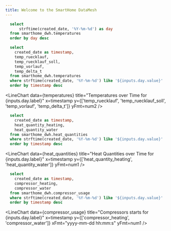 ```yaml
---
title: Welcome to the SmartHome DataMesh
---
```


<LastRefreshed/>

```sql days
  select
      strftime(created_date, '%Y-%m-%d') as day
  from smarthome_dwh.temperatures
  order by day desc
```

<Dropdown data={days} name=day value=day>
  <DropdownOption value="%" valueLabel="All Days"/>
</Dropdown>

```sql temperatures
  select 
    created_date as timestamp,
    temp_ruecklauf,
    temp_ruecklauf_soll,
    temp_vorlauf,
    temp_delta_t
  from smarthome_dwh.temperatures
  where strftime(created_date, '%Y-%m-%d') like '${inputs.day.value}'
  order by timestamp desc
```

<LineChart
    data={temperatures}
    title="Temperatures over Time for {inputs.day.label}"
    x=timestamp
    y={['temp_ruecklauf', 'temp_ruecklauf_soll', 'temp_vorlauf', 'temp_delta_t']}
    yFmt=num2
/>

```sql heat_quantities
  select 
    created_date as timestamp,
    heat_quantity_heating,
    heat_quantity_water
  from smarthome_dwh.heat_quantities
  where strftime(created_date, '%Y-%m-%d') like '${inputs.day.value}'
  order by timestamp desc
```

<LineChart
    data={heat_quantities}
    title="Heat Quantities over Time for {inputs.day.label}"
    x=timestamp
    y={['heat_quantity_heating', 'heat_quantity_water']}
    yFmt=num1
/>

```sql compressor_usage
  select 
    created_date as timestamp,
    compressor_heating,
    compressor_water
  from smarthome_dwh.compressor_usage
  where strftime(created_date, '%Y-%m-%d') like '${inputs.day.value}'
  order by timestamp desc
```

<LineChart
    data={compressor_usage}
    title="Compressors starts for {inputs.day.label}"
    x=timestamp
    y={['compressor_heating', 'compressor_water']}
    xFmt="yyyy-mm-dd hh:mm:s"
    yFmt=num1
/>
